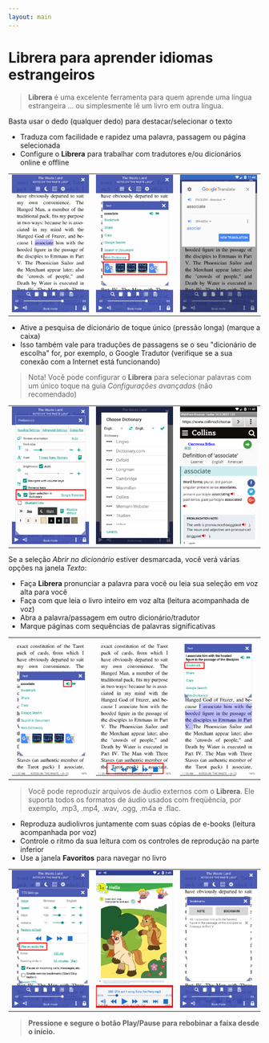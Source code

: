 ```yaml
---
layout: main
---
```


# **Librera** para aprender idiomas estrangeiros

> **Librera** é uma excelente ferramenta para quem aprende uma língua estrangeira ... ou simplesmente lê um livro em outra língua.

Basta usar o dedo (qualquer dedo) para destacar/selecionar o texto
* Traduza com facilidade e rapidez uma palavra, passagem ou página selecionada
* Configure o **Librera** para trabalhar com tradutores e/ou dicionários online e offline

||||
|-|-|-|
|![](1.png)|![](2.png)|![](3.png)|

* Ative a pesquisa de dicionário de toque único (pressão longa) (marque a caixa)
* Isso também vale para traduções de passagens se o seu &quot;dicionário de escolha&quot; for, por exemplo, o Google Tradutor (verifique se a sua conexão com a Internet está funcionando)
> Nota! Você pode configurar o **Librera** para selecionar palavras com um único toque na guia _Configurações avançadas_ (não recomendado)

||||
|-|-|-|
|![](4.png)|![](5.png)|![](6.png)|

Se a seleção _Abrir no dicionário_ estiver desmarcada, você verá várias opções na janela _Texto_:
* Faça **Librera** pronunciar a palavra para você ou leia sua seleção em voz alta para você
* Faça com que leia o livro inteiro em voz alta (leitura acompanhada de voz)
* Abra a palavra/passagem em outro dicionário/tradutor
* Marque páginas com sequências de palavras significativas

||||
|-|-|-|
|![](7.png)|![](8.png)|![](9.png)|

> Você pode reproduzir arquivos de áudio externos com o **Librera**. Ele suporta todos os formatos de áudio usados com freqüência, por exemplo, .mp3, .mp4, .wav, .ogg, .m4a e .flac.
* Reproduza audiolivros juntamente com suas cópias de e-books (leitura acompanhada por voz)
* Controle o ritmo da sua leitura com os controles de reprodução na parte inferior
* Use a janela **Favoritos** para navegar no livro

||||
|-|-|-|
|![](10.png)|![](11.png)|![](12.png)|

> **Pressione e segure o botão Play/Pause para rebobinar a faixa desde o início.**
